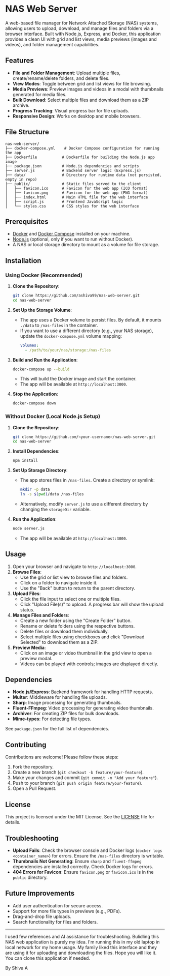 # NAS Web Server

A web-based file manager for Network Attached Storage (NAS) systems, allowing users to upload, download, and manage files and folders via a browser interface. Built with Node.js, Express, and Docker, this application provides a clean UI with grid and list views, media previews (images and videos), and folder management capabilities.

## Features
- **File and Folder Management**: Upload multiple files, create/rename/delete folders, and delete files.
- **View Modes**: Toggle between grid and list views for file browsing.
- **Media Previews**: Preview images and videos in a modal with thumbnails generated for media files.
- **Bulk Download**: Select multiple files and download them as a ZIP archive.
- **Progress Tracking**: Visual progress bar for file uploads.
- **Responsive Design**: Works on desktop and mobile browsers.

## File Structure
```
nas-web-server/
├── docker-compose.yml    # Docker Compose configuration for running the app
├── Dockerfile           # Dockerfile for building the Node.js app image
├── package.json         # Node.js dependencies and scripts
├── server.js            # Backend server logic (Express.js)
├── data/                # Directory for runtime data (not persisted, empty in repo)
├── public/              # Static files served to the client
│   ├── favicon.ico      # Favicon for the web app (ICO format)
│   ├── favicon.png      # Favicon for the web app (PNG format)
│   ├── index.html       # Main HTML file for the web interface
│   ├── script.js        # Frontend JavaScript logic
│   └── styles.css       # CSS styles for the web interface
```

## Prerequisites
- [Docker](https://www.docker.com/get-started) and [Docker Compose](https://docs.docker.com/compose/install/) installed on your machine.
- [Node.js](https://nodejs.org/) (optional, only if you want to run without Docker).
- A NAS or local storage directory to mount as a volume for file storage.

## Installation

### Using Docker (Recommended)
1. **Clone the Repository**:
   ```bash
   git clone https://github.com/ashiva99/nas-web-server.git
   cd nas-web-server
   ```

2. **Set Up the Storage Volume**:
   - The app uses a Docker volume to persist files. By default, it mounts `./data` to `/nas-files` in the container.
   - If you want to use a different directory (e.g., your NAS storage), update the `docker-compose.yml` volume mapping:
     ```yaml
     volumes:
       - /path/to/your/nas/storage:/nas-files
     ```

3. **Build and Run the Application**:
   ```bash
   docker-compose up --build
   ```
   - This will build the Docker image and start the container.
   - The app will be available at `http://localhost:3000`.

4. **Stop the Application**:
   ```bash
   docker-compose down
   ```

### Without Docker (Local Node.js Setup)
1. **Clone the Repository**:
   ```bash
   git clone https://github.com/<your-username>/nas-web-server.git
   cd nas-web-server
   ```

2. **Install Dependencies**:
   ```bash
   npm install
   ```

3. **Set Up Storage Directory**:
   - The app stores files in `/nas-files`. Create a directory or symlink:
     ```bash
     mkdir -p data
     ln -s $(pwd)/data /nas-files
     ```
   - Alternatively, modify `server.js` to use a different directory by changing the `storageDir` variable.

4. **Run the Application**:
   ```bash
   node server.js
   ```
   - The app will be available at `http://localhost:3000`.

## Usage
1. Open your browser and navigate to `http://localhost:3000`.
2. **Browse Files**:
   - Use the grid or list view to browse files and folders.
   - Click on a folder to navigate inside it.
   - Use the "Back" button to return to the parent directory.
3. **Upload Files**:
   - Click the file input to select one or multiple files.
   - Click "Upload File(s)" to upload. A progress bar will show the upload status.
4. **Manage Files and Folders**:
   - Create a new folder using the "Create Folder" button.
   - Rename or delete folders using the respective buttons.
   - Delete files or download them individually.
   - Select multiple files using checkboxes and click "Download Selected" to download them as a ZIP.
5. **Preview Media**:
   - Click on an image or video thumbnail in the grid view to open a preview modal.
   - Videos can be played with controls; images are displayed directly.

## Dependencies
- **Node.js/Express**: Backend framework for handling HTTP requests.
- **Multer**: Middleware for handling file uploads.
- **Sharp**: Image processing for generating thumbnails.
- **Fluent-FFmpeg**: Video processing for generating video thumbnails.
- **Archiver**: For creating ZIP files for bulk downloads.
- **Mime-types**: For detecting file types.

See `package.json` for the full list of dependencies.

## Contributing
Contributions are welcome! Please follow these steps:
1. Fork the repository.
2. Create a new branch (`git checkout -b feature/your-feature`).
3. Make your changes and commit (`git commit -m "Add your feature"`).
4. Push to your branch (`git push origin feature/your-feature`).
5. Open a Pull Request.

## License
This project is licensed under the MIT License. See the [LICENSE](LICENSE) file for details.

## Troubleshooting
- **Upload Fails**: Check the browser console and Docker logs (`docker logs <container_name>`) for errors. Ensure the `/nas-files` directory is writable.
- **Thumbnails Not Generating**: Ensure `sharp` and `fluent-ffmpeg` dependencies are installed correctly. Check Docker logs for errors.
- **404 Errors for Favicon**: Ensure `favicon.png` or `favicon.ico` is in the `public` directory.

## Future Improvements
- Add user authentication for secure access.
- Support for more file types in previews (e.g., PDFs).
- Drag-and-drop file uploads.
- Search functionality for files and folders.

---
I used few references and AI assistance for troubleshooting. Bulidling this NAS web application is purely my idea. I'm running this in my old laptop in local network for my home usage. My family liked this interface and they are using it for uploading and downloading the files. Hope you will like it. You can clone this application if needed. 

By
Shiva A
